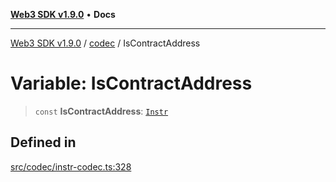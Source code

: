[**Web3 SDK v1.9.0**](../../../README.md) • **Docs**

***

[Web3 SDK v1.9.0](../../../globals.md) / [codec](../README.md) / IsContractAddress

# Variable: IsContractAddress

> `const` **IsContractAddress**: [`Instr`](../type-aliases/Instr.md)

## Defined in

[src/codec/instr-codec.ts:328](https://github.com/Mystic-Nayy/alephium-web3/blob/c1afd789a197ce5fe21f08c2965942090157c33d/packages/web3/src/codec/instr-codec.ts#L328)
